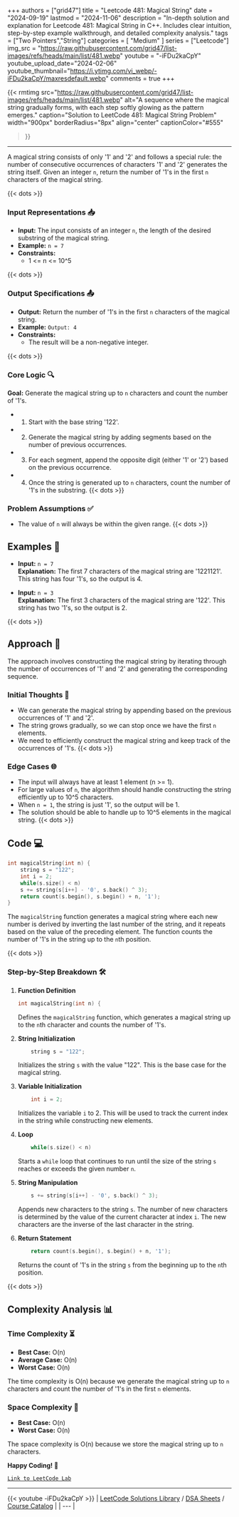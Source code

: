 
+++
authors = ["grid47"]
title = "Leetcode 481: Magical String"
date = "2024-09-19"
lastmod = "2024-11-06"
description = "In-depth solution and explanation for Leetcode 481: Magical String in C++. Includes clear intuition, step-by-step example walkthrough, and detailed complexity analysis."
tags = ["Two Pointers","String"]
categories = [
    "Medium"
]
series = ["Leetcode"]
img_src = "https://raw.githubusercontent.com/grid47/list-images/refs/heads/main/list/481.webp"
youtube = "-iFDu2kaCpY"
youtube_upload_date="2024-02-06"
youtube_thumbnail="https://i.ytimg.com/vi_webp/-iFDu2kaCpY/maxresdefault.webp"
comments = true
+++


{{< rmtimg 
    src="https://raw.githubusercontent.com/grid47/list-images/refs/heads/main/list/481.webp" 
    alt="A sequence where the magical string gradually forms, with each step softly glowing as the pattern emerges."
    caption="Solution to LeetCode 481: Magical String Problem"
    width="900px"
    borderRadius="8px"
    align="center" 
    captionColor="#555"
>}}
---
A magical string consists of only '1' and '2' and follows a special rule: the number of consecutive occurrences of characters '1' and '2' generates the string itself. Given an integer `n`, return the number of '1's in the first `n` characters of the magical string.
<!--more-->
{{< dots >}}
### Input Representations 📥
- **Input:** The input consists of an integer `n`, the length of the desired substring of the magical string.
- **Example:** `n = 7`
- **Constraints:**
	- 1 <= n <= 10^5

{{< dots >}}
### Output Specifications 📤
- **Output:** Return the number of '1's in the first `n` characters of the magical string.
- **Example:** `Output: 4`
- **Constraints:**
	- The result will be a non-negative integer.

{{< dots >}}
### Core Logic 🔍
**Goal:** Generate the magical string up to `n` characters and count the number of '1's.

- 1. Start with the base string '122'.
- 2. Generate the magical string by adding segments based on the number of previous occurrences.
- 3. For each segment, append the opposite digit (either '1' or '2') based on the previous occurrence.
- 4. Once the string is generated up to `n` characters, count the number of '1's in the substring.
{{< dots >}}
### Problem Assumptions ✅
- The value of `n` will always be within the given range.
{{< dots >}}
## Examples 🧩
- **Input:** `n = 7`  \
  **Explanation:** The first 7 characters of the magical string are '1221121'. This string has four '1's, so the output is 4.

- **Input:** `n = 3`  \
  **Explanation:** The first 3 characters of the magical string are '122'. This string has two '1's, so the output is 2.

{{< dots >}}
## Approach 🚀
The approach involves constructing the magical string by iterating through the number of occurrences of '1' and '2' and generating the corresponding sequence.

### Initial Thoughts 💭
- We can generate the magical string by appending based on the previous occurrences of '1' and '2'.
- The string grows gradually, so we can stop once we have the first `n` elements.
- We need to efficiently construct the magical string and keep track of the occurrences of '1's.
{{< dots >}}
### Edge Cases 🌐
- The input will always have at least 1 element (n >= 1).
- For large values of `n`, the algorithm should handle constructing the string efficiently up to 10^5 characters.
- When `n = 1`, the string is just '1', so the output will be 1.
- The solution should be able to handle up to 10^5 elements in the magical string.
{{< dots >}}
## Code 💻
```cpp
int magicalString(int n) {
    string s = "122";
    int i = 2;
    while(s.size() < n)
    s += string(s[i++] - '0', s.back() ^ 3);
    return count(s.begin(), s.begin() + n, '1');
}
```

The `magicalString` function generates a magical string where each new number is derived by inverting the last number of the string, and it repeats based on the value of the preceding element. The function counts the number of '1's in the string up to the `n`th position.

{{< dots >}}
### Step-by-Step Breakdown 🛠️
1. **Function Definition**
	```cpp
	int magicalString(int n) {
	```
	Defines the `magicalString` function, which generates a magical string up to the `n`th character and counts the number of '1's.

2. **String Initialization**
	```cpp
	    string s = "122";
	```
	Initializes the string `s` with the value "122". This is the base case for the magical string.

3. **Variable Initialization**
	```cpp
	    int i = 2;
	```
	Initializes the variable `i` to 2. This will be used to track the current index in the string while constructing new elements.

4. **Loop**
	```cpp
	    while(s.size() < n)
	```
	Starts a `while` loop that continues to run until the size of the string `s` reaches or exceeds the given number `n`.

5. **String Manipulation**
	```cpp
	    s += string(s[i++] - '0', s.back() ^ 3);
	```
	Appends new characters to the string `s`. The number of new characters is determined by the value of the current character at index `i`. The new characters are the inverse of the last character in the string.

6. **Return Statement**
	```cpp
	    return count(s.begin(), s.begin() + n, '1');
	```
	Returns the count of '1's in the string `s` from the beginning up to the `n`th position.

{{< dots >}}
## Complexity Analysis 📊
### Time Complexity ⏳
- **Best Case:** O(n)
- **Average Case:** O(n)
- **Worst Case:** O(n)

The time complexity is O(n) because we generate the magical string up to `n` characters and count the number of '1's in the first `n` elements.

### Space Complexity 💾
- **Best Case:** O(n)
- **Worst Case:** O(n)

The space complexity is O(n) because we store the magical string up to `n` characters.

**Happy Coding! 🎉**


[`Link to LeetCode Lab`](https://leetcode.com/problems/magical-string/description/)

---
{{< youtube -iFDu2kaCpY >}}
| [LeetCode Solutions Library](https://grid47.xyz/leetcode/) / [DSA Sheets](https://grid47.xyz/sheets/) / [Course Catalog](https://grid47.xyz/courses/) |
| --- |
